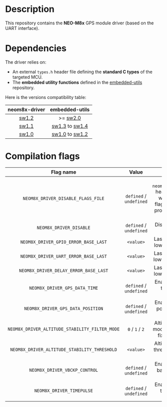 # Description

This repository contains the **NEO-M8x** GPS module driver (based on the UART interface).

# Dependencies

The driver relies on:

* An external `types.h` header file defining the **standard C types** of the targeted MCU.
* The **embedded utility functions** defined in the [embedded-utils](https://github.com/Ludovic-Lesur/embedded-utils) repository.

Here is the versions compatibility table:

| **neom8x-driver** | **embedded-utils** |
|:---:|:---:|
| [sw1.2](https://github.com/Ludovic-Lesur/neom8x-driver/releases/tag/sw1.2) | >= [sw2.0](https://github.com/Ludovic-Lesur/embedded-utils/releases/tag/sw2.0) |
| [sw1.1](https://github.com/Ludovic-Lesur/neom8x-driver/releases/tag/sw1.1) | [sw1.3](https://github.com/Ludovic-Lesur/embedded-utils/releases/tag/sw1.3) to [sw1.4](https://github.com/Ludovic-Lesur/embedded-utils/releases/tag/sw1.4) |
| [sw1.0](https://github.com/Ludovic-Lesur/neom8x-driver/releases/tag/sw1.0) | [sw1.0](https://github.com/Ludovic-Lesur/embedded-utils/releases/tag/sw1.0) to [sw1.2](https://github.com/Ludovic-Lesur/embedded-utils/releases/tag/sw1.2) |

# Compilation flags

| **Flag name** | **Value** | **Description** |
|:---:|:---:|:---:|
| `NEOM8X_DRIVER_DISABLE_FLAGS_FILE` | `defined` / `undefined` | Disable the `neom8x_driver_flags.h` header file inclusion when compilation flags are given in the project settings or by command line. |
| `NEOM8X_DRIVER_DISABLE` | `defined` / `undefined` | Disable the NEOM8x driver. |
| `NEOM8X_DRIVER_GPIO_ERROR_BASE_LAST` | `<value>` | Last error base of the low level GPIO driver. |
| `NEOM8X_DRIVER_UART_ERROR_BASE_LAST` | `<value>` | Last error base of the low level UART driver. |
| `NEOM8X_DRIVER_DELAY_ERROR_BASE_LAST` | `<value>` | Last error base of the low level delay driver. |
| `NEOM8X_DRIVER_GPS_DATA_TIME` | `defined` / `undefined` | Enable or disable the time acquisition feature. |
| `NEOM8X_DRIVER_GPS_DATA_POSITION` | `defined` / `undefined` | Enable or disable the position acquisition feature. |
| `NEOM8X_DRIVER_ALTITUDE_STABILITY_FILTER_MODE` | `0` / `1` / `2` | Altitude stability filter mode: `0` = disabled `1` = fixed `2` = dynamic.|
| `NEOM8X_DRIVER_ALTITUDE_STABILITY_THRESHOLD` | `<value>` | Altitude stability filter threshold (used when mode is `1`).
| `NEOM8X_DRIVER_VBCKP_CONTROL` | `defined` / `undefined` | Enable or disable the backup voltage pin control. |
| `NEOM8X_DRIVER_TIMEPULSE` | `defined` / `undefined` | Enable or disable the timepulse signal control. |
